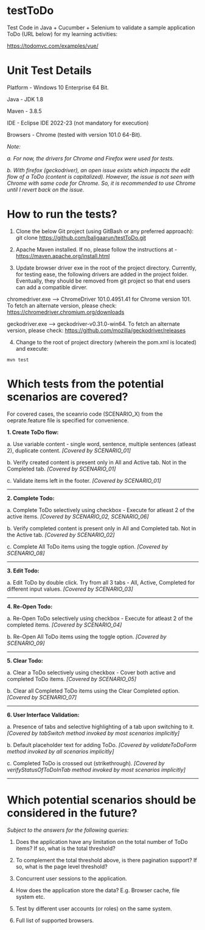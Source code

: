 # testToDo
Test Code in Java + Cucumber + Selenium to validate a sample application ToDo (URL below) for my learning activities:

https://todomvc.com/examples/vue/


# Unit Test Details
Platform - Windows 10 Enterprise 64 Bit.

Java - JDK 1.8

Maven - 3.8.5

IDE - Eclipse IDE 2022-23 (not mandatory for execution)

Browsers - Chrome (tested with version 101.0 64-Bit).

*Note:*

*a. For now, the drivers for Chrome and Firefox were used for tests.*

*b. With firefox (geckodriver), an open issue exists which impacts the edit flow of a ToDo (content is capitalized). However, the issue is not seen with Chrome with same code for Chrome. So, it is recommended to use Chrome until I revert back on the issue.*

# How to run the tests?

1. Clone the below Git project (using GitBash or any preferred approach):
git clone https://github.com/baligaarun/testToDo.git

2. Apache Maven installed. If no, please follow the instructions at - https://maven.apache.org/install.html

3. Update browser driver exe in the root of the project directory. Currently, for testing ease, the following drivers are added in the project folder. Eventually, they should be removed from git project so that end users can add a compatible dirver.

chromedriver.exe --> ChromeDriver 101.0.4951.41 for Chrome version 101. To fetch an alternate version, please check: https://chromedriver.chromium.org/downloads

geckodriver.exe --> geckodriver-v0.31.0-win64. To fetch an alternate version, please check: https://github.com/mozilla/geckodriver/releases

4. Change to the root of project directory (wherein the pom.xml is located) and execute: 

```mvn test```

# Which tests from the potential scenarios are covered? 

For covered cases, the sceanrio code (SCENARIO_X) from the oeprate.feature file is specified for convenience.

**1. Create ToDo flow:**

a. Use variable content - single word, sentence, multiple sentences (atleast 2), duplicate content. *[Covered by SCENARIO_01]*

b. Verify created content is present only in All and Active tab. Not in the Completed tab. *[Covered by SCENARIO_01]*

c. Validate items left in the footer. *[Covered by SCENARIO_01]*

------------

**2. Complete Todo:**

a. Complete ToDo selectively using checkbox - Execute for atleast 2 of the active items. *[Covered by SCENARIO_02, SCENARIO_06]*

b. Verify completed content is present only in All and Completed tab. Not in the Active tab. *[Covered by SCENARIO_02]*

c. Complete All ToDo items using the toggle option. *[Covered by SCENARIO_08]*

-----------

**3. Edit Todo:**

a. Edit ToDo by double click. Try from all 3 tabs - All, Active, Completed for different input values. *[Covered by SCENARIO_03]*

-----------

**4. Re-Open Todo:**

a. Re-Open ToDo selectively using checkbox - Execute for atleast 2 of the completed items. *[Covered by SCENARIO_04]*

b. Re-Open All ToDo items using the toggle option. *[Covered by SCENARIO_09]*

------------

**5. Clear Todo:**

a. Clear a ToDo selectively using checkbox - Cover both active and completed ToDo items. *[Covered by SCENARIO_05]*

b. Clear all Completed ToDo items using the Clear Completed option. *[Covered by SCENARIO_07]*

-------------

**6. User Interface Validation:**

a. Presence of tabs and selective highlighting of a tab upon switching to it. *[Covered by tabSwitch method invoked by most scenarios implicitly]*

b. Default placeholder text for adding ToDo. *[Covered by validateToDoForm method invoked by all scenarios implicitly]*

c. Completed ToDo is crossed out (strikethrough). *[Covered by verifyStatusOfToDoInTab method invoked by most scenarios implicitly]*

------------

# Which potential scenarios should be considered in the future?

*Subject to the answers for the following queries:*

1. Does the application have any limitation on the total number of ToDo items? If so, what is the total threshold? 

2. To complement the total threshold above, is there pagination support? If so, what is the page level threshold?

3. Concurrent user sessions to the application.

4. How does the application store the data? E.g. Browser cache, file system etc.

5. Test by different user accounts (or roles) on the same system.

6. Full list of supported browsers.
